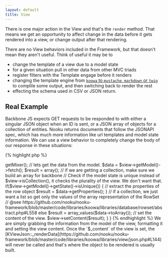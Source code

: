 ```yaml
---
layout: default
title: View
---
```


There is one major action in the View and that's the `render` method. That means we get an opportunity to affect change in the data before it gets rendered into a view, or change output after that rendering.

There are no View behaviors included in the Framework, but that doesn't mean they aren't useful. Think of useful it may be to

+ change the template of a view due to a model state
+ for a given situation pull in other data from other MVC triads
+ register filters with the Template engage before it renders
+ changing the template engine from [`koowa` to `mustache`, `markdown` or `twig`](https://github.com/nooku/nooku-framework/tree/master/code/libraries/koowa/libraries/template/engine) to complile some output, and then switching back to render the rest
+ effecting the schema used in CSV or JSON return.

## Real Example

Backbone JS expects GET requests to be responded to with either a singular JSON object when an ID is sent, or a JSON array of objects for a collection of entities. Nooku returns documents that follow the JSONAPI spec, which has much more information like url templates and model state information. We can use a view behavior to completely change the body of our response in these situations:

{% highlight php %}
<?php
class ComTodoViewBehaviorBackbone extends KViewBehaviorAbstract
{
    public function _beforeRender($context)
    {
        $view = $this->getMixer();
        // lets get the data from the model.
        $data = $view->getModel()->fetch();
        $result = array();

        // if we are getting a collection, make sure we build an array for backbone
        // Check if the model state is unique instead of $view->isCollection(), it checks the plurality of the view. We don't want that.

        if($view->getModel()->getState()->isUnique())
        {
            // extract the properties of the row object
            $result = $data->getProperties();
        }
        // if a collection, we just want a list so get only the values of the array representation of the RowSet
        // @see https://github.com/nooku/nooku-framework/blob/master/code/libraries/koowa/libraries/database/rowset/abstract.php#L558
        else $result = array_values($data->toArray());

        // set the content of the view.
        $view->setContent($result);
    }
}
{% endhighlight %}

We are simply grabbing the information from the model of the view, formatting it and setting the view content. Once the `$_content` of the view is set, the [KViewJson::_renderData](https://github.com/nooku/nooku-framework/blob/master/code/libraries/koowa/libraries/view/json.php#L144) will never be called and that's where the object to be rendered is usually built.

